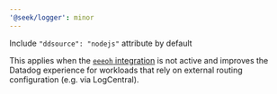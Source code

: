 ```yaml
---
'@seek/logger': minor
---
```


Include `"ddsource": "nodejs"` attribute by default

This applies when the [`eeeoh` integration](https://github.com/seek-oss/logger/blob/master/docs/eeeoh.md) is not active and improves the Datadog experience for workloads that rely on external routing configuration (e.g. via LogCentral).
